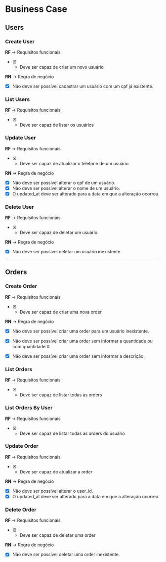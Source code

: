 # **Business Case**

## **Users**

### **Create User**
**RF** -> Requisitos funcionais
* [x] - Deve ser capaz de criar um novo usuário

**RN** -> Regra de negócio
* [x] Não deve ser possível cadastrar um usuário com um cpf já existente.

### **List Users**
**RF** -> Requisitos funcionais
* [x] - Deve ser capaz de listar os usuários

### **Update User**
**RF** -> Requisitos funcionais
* [x] - Deve ser capaz de atualizar o telefone de um usuário

**RN** -> Regra de negócio
* [x] Não deve ser possível alterar o cpf de um usuário.
* [x] Não deve ser possível alterar o nome de um usuário.
* [x] O updated_at deve ser alterado para a data em que a alteração ocorreu.

### **Delete User**
**RF** -> Requisitos funcionais
* [x] - Deve ser capaz de deletar um usuário

**RN** -> Regra de negócio
* [x] Não deve ser possível deletar um usuário inexistente.

----------------------------------------------------------------

## **Orders**

### **Create Order**
**RF** -> Requisitos funcionais
* [x] - Deve ser capaz de criar uma nova order

**RN** -> Regra de negócio
* [x] Não deve ser possível criar uma order para um usuário inexistente.
* [x] Não deve ser possível criar uma order sem informar a quantidade ou com quantidade 0.
* [x] Não deve ser possível criar uma order sem informar a descrição.


### **List Orders**
**RF** -> Requisitos funcionais
* [x] - Deve ser capaz de listar todas as orders


### **List Orders By User**
**RF** -> Requisitos funcionais
* [x] - Deve ser capaz de listar todas as orders do usuário

### **Update Order**
**RF** -> Requisitos funcionais
* [x] - Deve ser capaz de atualizar a order

**RN** -> Regra de negócio
* [x] Não deve ser possível alterar o user_id.
* [x] O updated_at deve ser alterado para a data em que a alteração ocorreu.

### **Delete Order**
**RF** -> Requisitos funcionais
* [x] - Deve ser capaz de deletar uma order

**RN** -> Regra de negócio
* [x] Não deve ser possível deletar uma order inexistente.